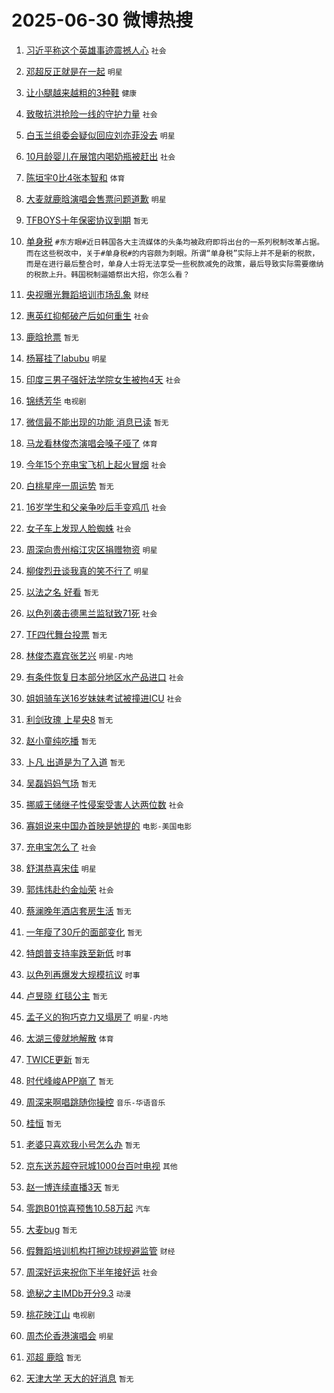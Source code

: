 # 2025-06-30 微博热搜 
1. [习近平称这个英雄事迹震撼人心](https://m.weibo.cn/search?containerid=100103type%3D1%26t%3D10%26q%3D%23%E4%B9%A0%E8%BF%91%E5%B9%B3%E7%A7%B0%E8%BF%99%E4%B8%AA%E8%8B%B1%E9%9B%84%E4%BA%8B%E8%BF%B9%E9%9C%87%E6%92%BC%E4%BA%BA%E5%BF%83%23&stream_entry_id=51&isnewpage=1&extparam=seat%3D1%26q%3D%2523%25E4%25B9%25A0%25E8%25BF%2591%25E5%25B9%25B3%25E7%25A7%25B0%25E8%25BF%2599%25E4%25B8%25AA%25E8%258B%25B1%25E9%259B%2584%25E4%25BA%258B%25E8%25BF%25B9%25E9%259C%2587%25E6%2592%25BC%25E4%25BA%25BA%25E5%25BF%2583%2523%26cate%3D10103%26pos%3D0%26dgr%3D0%26filter_type%3Drealtimehot%26stream_entry_id%3D51%26c_type%3D51%26display_time%3D1751217356%26pre_seqid%3D17512173567180160149405) `社会` 

2. [邓超反正就是在一起](https://m.weibo.cn/search?containerid=100103type%3D1%26t%3D10%26q%3D%23%E9%82%93%E8%B6%85%E5%8F%8D%E6%AD%A3%E5%B0%B1%E6%98%AF%E5%9C%A8%E4%B8%80%E8%B5%B7%23&stream_entry_id=31&isnewpage=1&extparam=seat%3D1%26q%3D%2523%25E9%2582%2593%25E8%25B6%2585%25E5%258F%258D%25E6%25AD%25A3%25E5%25B0%25B1%25E6%2598%25AF%25E5%259C%25A8%25E4%25B8%2580%25E8%25B5%25B7%2523%26pos%3D0%26filter_type%3Drealtimehot%26c_type%3D31%26flag%3D1%26cate%3D5001%26band_rank%3D1%26lcate%3D5001%26stream_entry_id%3D31%26realpos%3D1%26dgr%3D0%26display_time%3D1751217356%26pre_seqid%3D17512173567180160149405) `明星` 

3. [让小腿越来越粗的3种鞋](https://m.weibo.cn/search?containerid=100103type%3D1%26t%3D10%26q%3D%23%E8%AE%A9%E5%B0%8F%E8%85%BF%E8%B6%8A%E6%9D%A5%E8%B6%8A%E7%B2%97%E7%9A%843%E7%A7%8D%E9%9E%8B%23&stream_entry_id=31&isnewpage=1&extparam=seat%3D1%26q%3D%2523%25E8%25AE%25A9%25E5%25B0%258F%25E8%2585%25BF%25E8%25B6%258A%25E6%259D%25A5%25E8%25B6%258A%25E7%25B2%2597%25E7%259A%25843%25E7%25A7%258D%25E9%259E%258B%2523%26pos%3D1%26filter_type%3Drealtimehot%26c_type%3D31%26flag%3D2%26cate%3D5001%26band_rank%3D2%26lcate%3D5001%26stream_entry_id%3D31%26realpos%3D2%26dgr%3D0%26display_time%3D1751217356%26pre_seqid%3D17512173567180160149405) `健康` 

4. [致敬抗洪抢险一线的守护力量](https://m.weibo.cn/search?containerid=100103type%3D1%26t%3D10%26q%3D%23%E8%87%B4%E6%95%AC%E6%8A%97%E6%B4%AA%E6%8A%A2%E9%99%A9%E4%B8%80%E7%BA%BF%E7%9A%84%E5%AE%88%E6%8A%A4%E5%8A%9B%E9%87%8F%23&stream_entry_id=31&isnewpage=1&extparam=seat%3D1%26q%3D%2523%25E8%2587%25B4%25E6%2595%25AC%25E6%258A%2597%25E6%25B4%25AA%25E6%258A%25A2%25E9%2599%25A9%25E4%25B8%2580%25E7%25BA%25BF%25E7%259A%2584%25E5%25AE%2588%25E6%258A%25A4%25E5%258A%259B%25E9%2587%258F%2523%26pos%3D2%26filter_type%3Drealtimehot%26c_type%3D31%26flag%3D0%26cate%3D5001%26band_rank%3D3%26lcate%3D5001%26stream_entry_id%3D31%26realpos%3D3%26dgr%3D0%26display_time%3D1751217356%26pre_seqid%3D17512173567180160149405) `社会` 

5. [白玉兰组委会疑似回应刘亦菲没去](https://m.weibo.cn/search?containerid=100103type%3D1%26t%3D10%26q%3D%23%E7%99%BD%E7%8E%89%E5%85%B0%E7%BB%84%E5%A7%94%E4%BC%9A%E7%96%91%E4%BC%BC%E5%9B%9E%E5%BA%94%E5%88%98%E4%BA%A6%E8%8F%B2%E6%B2%A1%E5%8E%BB%23&stream_entry_id=31&isnewpage=1&extparam=seat%3D1%26q%3D%2523%25E7%2599%25BD%25E7%258E%2589%25E5%2585%25B0%25E7%25BB%2584%25E5%25A7%2594%25E4%25BC%259A%25E7%2596%2591%25E4%25BC%25BC%25E5%259B%259E%25E5%25BA%2594%25E5%2588%2598%25E4%25BA%25A6%25E8%258F%25B2%25E6%25B2%25A1%25E5%258E%25BB%2523%26pos%3D3%26filter_type%3Drealtimehot%26c_type%3D31%26flag%3D2%26cate%3D5001%26band_rank%3D4%26lcate%3D5001%26stream_entry_id%3D31%26realpos%3D4%26dgr%3D0%26display_time%3D1751217356%26pre_seqid%3D17512173567180160149405) `明星` 

6. [10月龄婴儿在展馆内喝奶瓶被赶出](https://m.weibo.cn/search?containerid=100103type%3D1%26t%3D10%26q%3D%2310%E6%9C%88%E9%BE%84%E5%A9%B4%E5%84%BF%E5%9C%A8%E5%B1%95%E9%A6%86%E5%86%85%E5%96%9D%E5%A5%B6%E7%93%B6%E8%A2%AB%E8%B5%B6%E5%87%BA%23&stream_entry_id=31&isnewpage=1&extparam=seat%3D1%26q%3D%252310%25E6%259C%2588%25E9%25BE%2584%25E5%25A9%25B4%25E5%2584%25BF%25E5%259C%25A8%25E5%25B1%2595%25E9%25A6%2586%25E5%2586%2585%25E5%2596%259D%25E5%25A5%25B6%25E7%2593%25B6%25E8%25A2%25AB%25E8%25B5%25B6%25E5%2587%25BA%2523%26pos%3D4%26filter_type%3Drealtimehot%26c_type%3D31%26flag%3D1%26cate%3D5001%26band_rank%3D5%26lcate%3D5001%26stream_entry_id%3D31%26realpos%3D5%26dgr%3D0%26display_time%3D1751217356%26pre_seqid%3D17512173567180160149405) `社会` 

7. [陈垣宇0比4张本智和](https://m.weibo.cn/search?containerid=100103type%3D1%26t%3D10%26q%3D%23%E9%99%88%E5%9E%A3%E5%AE%870%E6%AF%944%E5%BC%A0%E6%9C%AC%E6%99%BA%E5%92%8C%23&stream_entry_id=31&isnewpage=1&extparam=seat%3D1%26q%3D%2523%25E9%2599%2588%25E5%259E%25A3%25E5%25AE%25870%25E6%25AF%25944%25E5%25BC%25A0%25E6%259C%25AC%25E6%2599%25BA%25E5%2592%258C%2523%26pos%3D5%26filter_type%3Drealtimehot%26c_type%3D31%26flag%3D1%26cate%3D5001%26band_rank%3D6%26lcate%3D5001%26stream_entry_id%3D31%26realpos%3D6%26dgr%3D0%26display_time%3D1751217356%26pre_seqid%3D17512173567180160149405) `体育` 

8. [大麦就鹿晗演唱会售票问题道歉](https://m.weibo.cn/search?containerid=100103type%3D1%26t%3D10%26q%3D%23%E5%A4%A7%E9%BA%A6%E5%B0%B1%E9%B9%BF%E6%99%97%E6%BC%94%E5%94%B1%E4%BC%9A%E5%94%AE%E7%A5%A8%E9%97%AE%E9%A2%98%E9%81%93%E6%AD%89%23&stream_entry_id=31&isnewpage=1&extparam=seat%3D1%26q%3D%2523%25E5%25A4%25A7%25E9%25BA%25A6%25E5%25B0%25B1%25E9%25B9%25BF%25E6%2599%2597%25E6%25BC%2594%25E5%2594%25B1%25E4%25BC%259A%25E5%2594%25AE%25E7%25A5%25A8%25E9%2597%25AE%25E9%25A2%2598%25E9%2581%2593%25E6%25AD%2589%2523%26pos%3D6%26filter_type%3Drealtimehot%26c_type%3D31%26flag%3D1%26cate%3D5001%26band_rank%3D7%26lcate%3D5001%26stream_entry_id%3D31%26realpos%3D7%26dgr%3D0%26display_time%3D1751217356%26pre_seqid%3D17512173567180160149405) `明星` 

9. [TFBOYS十年保密协议到期](https://m.weibo.cn/search?containerid=100103type%3D1%26t%3D10%26q%3DTFBOYS%E5%8D%81%E5%B9%B4%E4%BF%9D%E5%AF%86%E5%8D%8F%E8%AE%AE%E5%88%B0%E6%9C%9F&stream_entry_id=31&isnewpage=1&extparam=seat%3D1%26q%3DTFBOYS%25E5%258D%2581%25E5%25B9%25B4%25E4%25BF%259D%25E5%25AF%2586%25E5%258D%258F%25E8%25AE%25AE%25E5%2588%25B0%25E6%259C%259F%26pos%3D7%26filter_type%3Drealtimehot%26c_type%3D31%26flag%3D2%26cate%3D5001%26band_rank%3D8%26lcate%3D5001%26stream_entry_id%3D31%26realpos%3D8%26dgr%3D0%26display_time%3D1751217356%26pre_seqid%3D17512173567180160149405) `暂无` 

10. [单身税](https://m.weibo.cn/search?containerid=100103type%3D1%26t%3D10%26q%3D%E5%8D%95%E8%BA%AB%E7%A8%8E&stream_entry_id=31&isnewpage=1&extparam=seat%3D1%26q%3D%25E5%258D%2595%25E8%25BA%25AB%25E7%25A8%258E%26pos%3D8%26filter_type%3Drealtimehot%26c_type%3D31%26flag%3D0%26cate%3D5001%26band_rank%3D9%26lcate%3D5001%26stream_entry_id%3D31%26realpos%3D9%26dgr%3D0%26display_time%3D1751217356%26pre_seqid%3D17512173567180160149405) `#东方眼#近日韩国各大主流媒体的头条均被政府即将出台的一系列税制改革占据。而在这些税改中，关于#单身税#的内容颇为刺眼。所谓“单身税”实际上并不是新的税款，而是在进行最后整合时，单身人士将无法享受一些税款减免的政策，最后导致实际需要缴纳的税款上升。韩国税制逼婚祭出大招，你怎么看？` 

11. [央视曝光舞蹈培训市场乱象](https://m.weibo.cn/search?containerid=100103type%3D1%26t%3D10%26q%3D%23%E5%A4%AE%E8%A7%86%E6%9B%9D%E5%85%89%E8%88%9E%E8%B9%88%E5%9F%B9%E8%AE%AD%E5%B8%82%E5%9C%BA%E4%B9%B1%E8%B1%A1%23&stream_entry_id=31&isnewpage=1&extparam=seat%3D1%26q%3D%2523%25E5%25A4%25AE%25E8%25A7%2586%25E6%259B%259D%25E5%2585%2589%25E8%2588%259E%25E8%25B9%2588%25E5%259F%25B9%25E8%25AE%25AD%25E5%25B8%2582%25E5%259C%25BA%25E4%25B9%25B1%25E8%25B1%25A1%2523%26pos%3D9%26filter_type%3Drealtimehot%26c_type%3D31%26flag%3D0%26cate%3D5001%26band_rank%3D10%26lcate%3D5001%26stream_entry_id%3D31%26realpos%3D10%26dgr%3D0%26display_time%3D1751217356%26pre_seqid%3D17512173567180160149405) `财经` 

12. [惠英红抑郁破产后如何重生](https://m.weibo.cn/search?containerid=100103type%3D1%26t%3D10%26q%3D%23%E6%83%A0%E8%8B%B1%E7%BA%A2%E6%8A%91%E9%83%81%E7%A0%B4%E4%BA%A7%E5%90%8E%E5%A6%82%E4%BD%95%E9%87%8D%E7%94%9F%23&stream_entry_id=31&isnewpage=1&extparam=seat%3D1%26q%3D%2523%25E6%2583%25A0%25E8%258B%25B1%25E7%25BA%25A2%25E6%258A%2591%25E9%2583%2581%25E7%25A0%25B4%25E4%25BA%25A7%25E5%2590%258E%25E5%25A6%2582%25E4%25BD%2595%25E9%2587%258D%25E7%2594%259F%2523%26pos%3D10%26filter_type%3Drealtimehot%26c_type%3D31%26flag%3D2%26cate%3D5001%26band_rank%3D11%26lcate%3D5001%26stream_entry_id%3D31%26realpos%3D11%26dgr%3D0%26display_time%3D1751217356%26pre_seqid%3D17512173567180160149405) `社会` 

13. [鹿晗抢票](https://m.weibo.cn/search?containerid=100103type%3D1%26t%3D10%26q%3D%E9%B9%BF%E6%99%97%E6%8A%A2%E7%A5%A8&stream_entry_id=31&isnewpage=1&extparam=seat%3D1%26q%3D%25E9%25B9%25BF%25E6%2599%2597%25E6%258A%25A2%25E7%25A5%25A8%26pos%3D11%26filter_type%3Drealtimehot%26c_type%3D31%26flag%3D0%26cate%3D5001%26band_rank%3D12%26lcate%3D5001%26stream_entry_id%3D31%26realpos%3D12%26dgr%3D0%26display_time%3D1751217356%26pre_seqid%3D17512173567180160149405) `暂无` 

14. [杨幂挂了labubu](https://m.weibo.cn/search?containerid=100103type%3D1%26t%3D10%26q%3D%23%E6%9D%A8%E5%B9%82%E6%8C%82%E4%BA%86labubu%23&stream_entry_id=31&isnewpage=1&extparam=seat%3D1%26q%3D%2523%25E6%259D%25A8%25E5%25B9%2582%25E6%258C%2582%25E4%25BA%2586labubu%2523%26pos%3D12%26filter_type%3Drealtimehot%26c_type%3D31%26flag%3D0%26cate%3D5001%26band_rank%3D13%26lcate%3D5001%26stream_entry_id%3D31%26realpos%3D13%26dgr%3D0%26display_time%3D1751217356%26pre_seqid%3D17512173567180160149405) `明星` 

15. [印度三男子强奸法学院女生被拘4天](https://m.weibo.cn/search?containerid=100103type%3D1%26t%3D10%26q%3D%23%E5%8D%B0%E5%BA%A6%E4%B8%89%E7%94%B7%E5%AD%90%E5%BC%BA%E5%A5%B8%E6%B3%95%E5%AD%A6%E9%99%A2%E5%A5%B3%E7%94%9F%E8%A2%AB%E6%8B%984%E5%A4%A9%23&stream_entry_id=31&isnewpage=1&extparam=seat%3D1%26q%3D%2523%25E5%258D%25B0%25E5%25BA%25A6%25E4%25B8%2589%25E7%2594%25B7%25E5%25AD%2590%25E5%25BC%25BA%25E5%25A5%25B8%25E6%25B3%2595%25E5%25AD%25A6%25E9%2599%25A2%25E5%25A5%25B3%25E7%2594%259F%25E8%25A2%25AB%25E6%258B%25984%25E5%25A4%25A9%2523%26pos%3D13%26filter_type%3Drealtimehot%26c_type%3D31%26flag%3D0%26cate%3D5001%26band_rank%3D14%26lcate%3D5001%26stream_entry_id%3D31%26realpos%3D14%26dgr%3D0%26display_time%3D1751217356%26pre_seqid%3D17512173567180160149405) `社会` 

16. [锦绣芳华](https://m.weibo.cn/search?containerid=100103type%3D1%26t%3D10%26q%3D%E9%94%A6%E7%BB%A3%E8%8A%B3%E5%8D%8E&stream_entry_id=31&isnewpage=1&extparam=seat%3D1%26q%3D%25E9%2594%25A6%25E7%25BB%25A3%25E8%258A%25B3%25E5%258D%258E%26pos%3D14%26filter_type%3Drealtimehot%26c_type%3D31%26flag%3D0%26cate%3D5001%26band_rank%3D15%26lcate%3D5001%26stream_entry_id%3D31%26realpos%3D15%26dgr%3D0%26display_time%3D1751217356%26pre_seqid%3D17512173567180160149405) `电视剧` 

17. [微信最不能出现的功能 消息已读](https://m.weibo.cn/search?containerid=100103type%3D1%26t%3D10%26q%3D%E5%BE%AE%E4%BF%A1%E6%9C%80%E4%B8%8D%E8%83%BD%E5%87%BA%E7%8E%B0%E7%9A%84%E5%8A%9F%E8%83%BD+%E6%B6%88%E6%81%AF%E5%B7%B2%E8%AF%BB&stream_entry_id=31&isnewpage=1&extparam=seat%3D1%26q%3D%25E5%25BE%25AE%25E4%25BF%25A1%25E6%259C%2580%25E4%25B8%258D%25E8%2583%25BD%25E5%2587%25BA%25E7%258E%25B0%25E7%259A%2584%25E5%258A%259F%25E8%2583%25BD%2520%25E6%25B6%2588%25E6%2581%25AF%25E5%25B7%25B2%25E8%25AF%25BB%26pos%3D15%26filter_type%3Drealtimehot%26c_type%3D31%26flag%3D0%26cate%3D5001%26band_rank%3D16%26lcate%3D5001%26stream_entry_id%3D31%26realpos%3D16%26dgr%3D0%26display_time%3D1751217356%26pre_seqid%3D17512173567180160149405) `暂无` 

18. [马龙看林俊杰演唱会嗓子哑了](https://m.weibo.cn/search?containerid=100103type%3D1%26t%3D10%26q%3D%23%E9%A9%AC%E9%BE%99%E7%9C%8B%E6%9E%97%E4%BF%8A%E6%9D%B0%E6%BC%94%E5%94%B1%E4%BC%9A%E5%97%93%E5%AD%90%E5%93%91%E4%BA%86%23&stream_entry_id=31&isnewpage=1&extparam=seat%3D1%26q%3D%2523%25E9%25A9%25AC%25E9%25BE%2599%25E7%259C%258B%25E6%259E%2597%25E4%25BF%258A%25E6%259D%25B0%25E6%25BC%2594%25E5%2594%25B1%25E4%25BC%259A%25E5%2597%2593%25E5%25AD%2590%25E5%2593%2591%25E4%25BA%2586%2523%26pos%3D16%26filter_type%3Drealtimehot%26c_type%3D31%26flag%3D0%26cate%3D5001%26band_rank%3D17%26lcate%3D5001%26stream_entry_id%3D31%26realpos%3D17%26dgr%3D0%26display_time%3D1751217356%26pre_seqid%3D17512173567180160149405) `体育` 

19. [今年15个充电宝飞机上起火冒烟](https://m.weibo.cn/search?containerid=100103type%3D1%26t%3D10%26q%3D%23%E4%BB%8A%E5%B9%B415%E4%B8%AA%E5%85%85%E7%94%B5%E5%AE%9D%E9%A3%9E%E6%9C%BA%E4%B8%8A%E8%B5%B7%E7%81%AB%E5%86%92%E7%83%9F%23&stream_entry_id=31&isnewpage=1&extparam=seat%3D1%26q%3D%2523%25E4%25BB%258A%25E5%25B9%25B415%25E4%25B8%25AA%25E5%2585%2585%25E7%2594%25B5%25E5%25AE%259D%25E9%25A3%259E%25E6%259C%25BA%25E4%25B8%258A%25E8%25B5%25B7%25E7%2581%25AB%25E5%2586%2592%25E7%2583%259F%2523%26pos%3D17%26filter_type%3Drealtimehot%26c_type%3D31%26flag%3D0%26cate%3D5001%26band_rank%3D18%26lcate%3D5001%26stream_entry_id%3D31%26realpos%3D18%26dgr%3D0%26display_time%3D1751217356%26pre_seqid%3D17512173567180160149405) `社会` 

20. [白桃星座一周运势](https://m.weibo.cn/search?containerid=100103type%3D1%26t%3D10%26q%3D%E7%99%BD%E6%A1%83%E6%98%9F%E5%BA%A7%E4%B8%80%E5%91%A8%E8%BF%90%E5%8A%BF&stream_entry_id=31&isnewpage=1&extparam=seat%3D1%26q%3D%25E7%2599%25BD%25E6%25A1%2583%25E6%2598%259F%25E5%25BA%25A7%25E4%25B8%2580%25E5%2591%25A8%25E8%25BF%2590%25E5%258A%25BF%26pos%3D18%26filter_type%3Drealtimehot%26c_type%3D31%26flag%3D0%26cate%3D5001%26band_rank%3D19%26lcate%3D5001%26stream_entry_id%3D31%26realpos%3D19%26dgr%3D0%26display_time%3D1751217356%26pre_seqid%3D17512173567180160149405) `暂无` 

21. [16岁学生和父亲争吵后手变鸡爪](https://m.weibo.cn/search?containerid=100103type%3D1%26t%3D10%26q%3D%2316%E5%B2%81%E5%AD%A6%E7%94%9F%E5%92%8C%E7%88%B6%E4%BA%B2%E4%BA%89%E5%90%B5%E5%90%8E%E6%89%8B%E5%8F%98%E9%B8%A1%E7%88%AA%23&stream_entry_id=31&isnewpage=1&extparam=seat%3D1%26q%3D%252316%25E5%25B2%2581%25E5%25AD%25A6%25E7%2594%259F%25E5%2592%258C%25E7%2588%25B6%25E4%25BA%25B2%25E4%25BA%2589%25E5%2590%25B5%25E5%2590%258E%25E6%2589%258B%25E5%258F%2598%25E9%25B8%25A1%25E7%2588%25AA%2523%26pos%3D19%26filter_type%3Drealtimehot%26c_type%3D31%26flag%3D0%26cate%3D5001%26band_rank%3D20%26lcate%3D5001%26stream_entry_id%3D31%26realpos%3D20%26dgr%3D0%26display_time%3D1751217356%26pre_seqid%3D17512173567180160149405) `社会` 

22. [女子车上发现人脸蜘蛛](https://m.weibo.cn/search?containerid=100103type%3D1%26t%3D10%26q%3D%23%E5%A5%B3%E5%AD%90%E8%BD%A6%E4%B8%8A%E5%8F%91%E7%8E%B0%E4%BA%BA%E8%84%B8%E8%9C%98%E8%9B%9B%23&stream_entry_id=31&isnewpage=1&extparam=seat%3D1%26q%3D%2523%25E5%25A5%25B3%25E5%25AD%2590%25E8%25BD%25A6%25E4%25B8%258A%25E5%258F%2591%25E7%258E%25B0%25E4%25BA%25BA%25E8%2584%25B8%25E8%259C%2598%25E8%259B%259B%2523%26pos%3D20%26filter_type%3Drealtimehot%26c_type%3D31%26flag%3D0%26cate%3D5001%26band_rank%3D21%26lcate%3D5001%26stream_entry_id%3D31%26realpos%3D21%26dgr%3D0%26display_time%3D1751217356%26pre_seqid%3D17512173567180160149405) `社会` 

23. [周深向贵州榕江灾区捐赠物资](https://m.weibo.cn/search?containerid=100103type%3D1%26t%3D10%26q%3D%23%E5%91%A8%E6%B7%B1%E5%90%91%E8%B4%B5%E5%B7%9E%E6%A6%95%E6%B1%9F%E7%81%BE%E5%8C%BA%E6%8D%90%E8%B5%A0%E7%89%A9%E8%B5%84%23&stream_entry_id=31&isnewpage=1&extparam=seat%3D1%26q%3D%2523%25E5%2591%25A8%25E6%25B7%25B1%25E5%2590%2591%25E8%25B4%25B5%25E5%25B7%259E%25E6%25A6%2595%25E6%25B1%259F%25E7%2581%25BE%25E5%258C%25BA%25E6%258D%2590%25E8%25B5%25A0%25E7%2589%25A9%25E8%25B5%2584%2523%26pos%3D21%26filter_type%3Drealtimehot%26c_type%3D31%26flag%3D0%26cate%3D5001%26band_rank%3D22%26lcate%3D5001%26stream_entry_id%3D31%26realpos%3D22%26dgr%3D0%26display_time%3D1751217356%26pre_seqid%3D17512173567180160149405) `明星` 

24. [柳俊烈丑谈我真的笑不行了](https://m.weibo.cn/search?containerid=100103type%3D1%26t%3D10%26q%3D%23%E6%9F%B3%E4%BF%8A%E7%83%88%E4%B8%91%E8%B0%88%E6%88%91%E7%9C%9F%E7%9A%84%E7%AC%91%E4%B8%8D%E8%A1%8C%E4%BA%86%23&stream_entry_id=31&isnewpage=1&extparam=seat%3D1%26q%3D%2523%25E6%259F%25B3%25E4%25BF%258A%25E7%2583%2588%25E4%25B8%2591%25E8%25B0%2588%25E6%2588%2591%25E7%259C%259F%25E7%259A%2584%25E7%25AC%2591%25E4%25B8%258D%25E8%25A1%258C%25E4%25BA%2586%2523%26pos%3D22%26filter_type%3Drealtimehot%26c_type%3D31%26flag%3D0%26cate%3D5001%26band_rank%3D23%26lcate%3D5001%26stream_entry_id%3D31%26realpos%3D23%26dgr%3D0%26display_time%3D1751217356%26pre_seqid%3D17512173567180160149405) `明星` 

25. [以法之名 好看](https://m.weibo.cn/search?containerid=100103type%3D1%26t%3D10%26q%3D%E4%BB%A5%E6%B3%95%E4%B9%8B%E5%90%8D+%E5%A5%BD%E7%9C%8B&stream_entry_id=31&isnewpage=1&extparam=seat%3D1%26q%3D%25E4%25BB%25A5%25E6%25B3%2595%25E4%25B9%258B%25E5%2590%258D%2520%25E5%25A5%25BD%25E7%259C%258B%26pos%3D23%26filter_type%3Drealtimehot%26c_type%3D31%26flag%3D0%26cate%3D5001%26band_rank%3D24%26lcate%3D5001%26stream_entry_id%3D31%26realpos%3D24%26dgr%3D0%26display_time%3D1751217356%26pre_seqid%3D17512173567180160149405) `暂无` 

26. [以色列袭击德黑兰监狱致71死](https://m.weibo.cn/search?containerid=100103type%3D1%26t%3D10%26q%3D%23%E4%BB%A5%E8%89%B2%E5%88%97%E8%A2%AD%E5%87%BB%E5%BE%B7%E9%BB%91%E5%85%B0%E7%9B%91%E7%8B%B1%E8%87%B471%E6%AD%BB%23&stream_entry_id=31&isnewpage=1&extparam=seat%3D1%26q%3D%2523%25E4%25BB%25A5%25E8%2589%25B2%25E5%2588%2597%25E8%25A2%25AD%25E5%2587%25BB%25E5%25BE%25B7%25E9%25BB%2591%25E5%2585%25B0%25E7%259B%2591%25E7%258B%25B1%25E8%2587%25B471%25E6%25AD%25BB%2523%26pos%3D24%26filter_type%3Drealtimehot%26c_type%3D31%26flag%3D0%26cate%3D5001%26band_rank%3D25%26lcate%3D5001%26stream_entry_id%3D31%26realpos%3D25%26dgr%3D0%26display_time%3D1751217356%26pre_seqid%3D17512173567180160149405) `社会` 

27. [TF四代舞台投票](https://m.weibo.cn/search?containerid=100103type%3D1%26t%3D10%26q%3DTF%E5%9B%9B%E4%BB%A3%E8%88%9E%E5%8F%B0%E6%8A%95%E7%A5%A8&stream_entry_id=31&isnewpage=1&extparam=seat%3D1%26q%3DTF%25E5%259B%259B%25E4%25BB%25A3%25E8%2588%259E%25E5%258F%25B0%25E6%258A%2595%25E7%25A5%25A8%26pos%3D25%26filter_type%3Drealtimehot%26c_type%3D31%26flag%3D0%26cate%3D5001%26band_rank%3D26%26lcate%3D5001%26stream_entry_id%3D31%26realpos%3D26%26dgr%3D0%26display_time%3D1751217356%26pre_seqid%3D17512173567180160149405) `暂无` 

28. [林俊杰嘉宾张艺兴](https://m.weibo.cn/search?containerid=100103type%3D1%26t%3D10%26q%3D%23%E6%9E%97%E4%BF%8A%E6%9D%B0%E5%98%89%E5%AE%BE%E5%BC%A0%E8%89%BA%E5%85%B4%23&stream_entry_id=31&isnewpage=1&extparam=seat%3D1%26q%3D%2523%25E6%259E%2597%25E4%25BF%258A%25E6%259D%25B0%25E5%2598%2589%25E5%25AE%25BE%25E5%25BC%25A0%25E8%2589%25BA%25E5%2585%25B4%2523%26pos%3D26%26filter_type%3Drealtimehot%26c_type%3D31%26flag%3D0%26cate%3D5001%26band_rank%3D27%26lcate%3D5001%26stream_entry_id%3D31%26realpos%3D27%26dgr%3D0%26display_time%3D1751217356%26pre_seqid%3D17512173567180160149405) `明星-内地` 

29. [有条件恢复日本部分地区水产品进口](https://m.weibo.cn/search?containerid=100103type%3D1%26t%3D10%26q%3D%23%E6%9C%89%E6%9D%A1%E4%BB%B6%E6%81%A2%E5%A4%8D%E6%97%A5%E6%9C%AC%E9%83%A8%E5%88%86%E5%9C%B0%E5%8C%BA%E6%B0%B4%E4%BA%A7%E5%93%81%E8%BF%9B%E5%8F%A3%23&stream_entry_id=31&isnewpage=1&extparam=seat%3D1%26q%3D%2523%25E6%259C%2589%25E6%259D%25A1%25E4%25BB%25B6%25E6%2581%25A2%25E5%25A4%258D%25E6%2597%25A5%25E6%259C%25AC%25E9%2583%25A8%25E5%2588%2586%25E5%259C%25B0%25E5%258C%25BA%25E6%25B0%25B4%25E4%25BA%25A7%25E5%2593%2581%25E8%25BF%259B%25E5%258F%25A3%2523%26pos%3D27%26filter_type%3Drealtimehot%26c_type%3D31%26flag%3D0%26cate%3D5001%26band_rank%3D28%26lcate%3D5001%26stream_entry_id%3D31%26realpos%3D28%26dgr%3D0%26display_time%3D1751217356%26pre_seqid%3D17512173567180160149405) `社会` 

30. [姐姐骑车送16岁妹妹考试被撞进ICU](https://m.weibo.cn/search?containerid=100103type%3D1%26t%3D10%26q%3D%23%E5%A7%90%E5%A7%90%E9%AA%91%E8%BD%A6%E9%80%8116%E5%B2%81%E5%A6%B9%E5%A6%B9%E8%80%83%E8%AF%95%E8%A2%AB%E6%92%9E%E8%BF%9BICU%23&stream_entry_id=31&isnewpage=1&extparam=seat%3D1%26q%3D%2523%25E5%25A7%2590%25E5%25A7%2590%25E9%25AA%2591%25E8%25BD%25A6%25E9%2580%258116%25E5%25B2%2581%25E5%25A6%25B9%25E5%25A6%25B9%25E8%2580%2583%25E8%25AF%2595%25E8%25A2%25AB%25E6%2592%259E%25E8%25BF%259BICU%2523%26pos%3D28%26filter_type%3Drealtimehot%26c_type%3D31%26flag%3D0%26cate%3D5001%26band_rank%3D29%26lcate%3D5001%26stream_entry_id%3D31%26realpos%3D29%26dgr%3D0%26display_time%3D1751217356%26pre_seqid%3D17512173567180160149405) `社会` 

31. [利剑玫瑰 上星央8](https://m.weibo.cn/search?containerid=100103type%3D1%26t%3D10%26q%3D%E5%88%A9%E5%89%91%E7%8E%AB%E7%91%B0+%E4%B8%8A%E6%98%9F%E5%A4%AE8&stream_entry_id=31&isnewpage=1&extparam=seat%3D1%26q%3D%25E5%2588%25A9%25E5%2589%2591%25E7%258E%25AB%25E7%2591%25B0%2520%25E4%25B8%258A%25E6%2598%259F%25E5%25A4%25AE8%26pos%3D29%26filter_type%3Drealtimehot%26c_type%3D31%26flag%3D1%26cate%3D5001%26band_rank%3D30%26lcate%3D5001%26stream_entry_id%3D31%26realpos%3D30%26dgr%3D0%26display_time%3D1751217356%26pre_seqid%3D17512173567180160149405) `暂无` 

32. [赵小童纯吃播](https://m.weibo.cn/search?containerid=100103type%3D1%26t%3D10%26q%3D%E8%B5%B5%E5%B0%8F%E7%AB%A5%E7%BA%AF%E5%90%83%E6%92%AD&stream_entry_id=31&isnewpage=1&extparam=seat%3D1%26q%3D%25E8%25B5%25B5%25E5%25B0%258F%25E7%25AB%25A5%25E7%25BA%25AF%25E5%2590%2583%25E6%2592%25AD%26pos%3D30%26filter_type%3Drealtimehot%26c_type%3D31%26flag%3D1%26cate%3D5001%26band_rank%3D31%26lcate%3D5001%26stream_entry_id%3D31%26realpos%3D31%26dgr%3D0%26display_time%3D1751217356%26pre_seqid%3D17512173567180160149405) `暂无` 

33. [卜凡 出道是为了入道](https://m.weibo.cn/search?containerid=100103type%3D1%26t%3D10%26q%3D%E5%8D%9C%E5%87%A1+%E5%87%BA%E9%81%93%E6%98%AF%E4%B8%BA%E4%BA%86%E5%85%A5%E9%81%93&stream_entry_id=31&isnewpage=1&extparam=seat%3D1%26q%3D%25E5%258D%259C%25E5%2587%25A1%2520%25E5%2587%25BA%25E9%2581%2593%25E6%2598%25AF%25E4%25B8%25BA%25E4%25BA%2586%25E5%2585%25A5%25E9%2581%2593%26pos%3D31%26filter_type%3Drealtimehot%26c_type%3D31%26flag%3D0%26cate%3D5001%26band_rank%3D32%26lcate%3D5001%26stream_entry_id%3D31%26realpos%3D32%26dgr%3D0%26display_time%3D1751217356%26pre_seqid%3D17512173567180160149405) `暂无` 

34. [吴磊妈妈气场](https://m.weibo.cn/search?containerid=100103type%3D1%26t%3D10%26q%3D%E5%90%B4%E7%A3%8A%E5%A6%88%E5%A6%88%E6%B0%94%E5%9C%BA&stream_entry_id=31&isnewpage=1&extparam=seat%3D1%26q%3D%25E5%2590%25B4%25E7%25A3%258A%25E5%25A6%2588%25E5%25A6%2588%25E6%25B0%2594%25E5%259C%25BA%26pos%3D32%26filter_type%3Drealtimehot%26c_type%3D31%26flag%3D0%26cate%3D5001%26band_rank%3D33%26lcate%3D5001%26stream_entry_id%3D31%26realpos%3D33%26dgr%3D0%26display_time%3D1751217356%26pre_seqid%3D17512173567180160149405) `暂无` 

35. [挪威王储继子性侵案受害人达两位数](https://m.weibo.cn/search?containerid=100103type%3D1%26t%3D10%26q%3D%23%E6%8C%AA%E5%A8%81%E7%8E%8B%E5%82%A8%E7%BB%A7%E5%AD%90%E6%80%A7%E4%BE%B5%E6%A1%88%E5%8F%97%E5%AE%B3%E4%BA%BA%E8%BE%BE%E4%B8%A4%E4%BD%8D%E6%95%B0%23&stream_entry_id=31&isnewpage=1&extparam=seat%3D1%26q%3D%2523%25E6%258C%25AA%25E5%25A8%2581%25E7%258E%258B%25E5%2582%25A8%25E7%25BB%25A7%25E5%25AD%2590%25E6%2580%25A7%25E4%25BE%25B5%25E6%25A1%2588%25E5%258F%2597%25E5%25AE%25B3%25E4%25BA%25BA%25E8%25BE%25BE%25E4%25B8%25A4%25E4%25BD%258D%25E6%2595%25B0%2523%26pos%3D33%26filter_type%3Drealtimehot%26c_type%3D31%26flag%3D0%26cate%3D5001%26band_rank%3D34%26lcate%3D5001%26stream_entry_id%3D31%26realpos%3D34%26dgr%3D0%26display_time%3D1751217356%26pre_seqid%3D17512173567180160149405) `社会` 

36. [寡姐说来中国办首映是她提的](https://m.weibo.cn/search?containerid=100103type%3D1%26t%3D10%26q%3D%23%E5%AF%A1%E5%A7%90%E8%AF%B4%E6%9D%A5%E4%B8%AD%E5%9B%BD%E5%8A%9E%E9%A6%96%E6%98%A0%E6%98%AF%E5%A5%B9%E6%8F%90%E7%9A%84%23&stream_entry_id=31&isnewpage=1&extparam=seat%3D1%26q%3D%2523%25E5%25AF%25A1%25E5%25A7%2590%25E8%25AF%25B4%25E6%259D%25A5%25E4%25B8%25AD%25E5%259B%25BD%25E5%258A%259E%25E9%25A6%2596%25E6%2598%25A0%25E6%2598%25AF%25E5%25A5%25B9%25E6%258F%2590%25E7%259A%2584%2523%26pos%3D34%26filter_type%3Drealtimehot%26c_type%3D31%26flag%3D1%26cate%3D5001%26band_rank%3D35%26lcate%3D5001%26stream_entry_id%3D31%26realpos%3D35%26dgr%3D0%26display_time%3D1751217356%26pre_seqid%3D17512173567180160149405) `电影-美国电影` 

37. [充电宝怎么了](https://m.weibo.cn/search?containerid=100103type%3D1%26t%3D10%26q%3D%23%E5%85%85%E7%94%B5%E5%AE%9D%E6%80%8E%E4%B9%88%E4%BA%86%23&stream_entry_id=31&isnewpage=1&extparam=seat%3D1%26q%3D%2523%25E5%2585%2585%25E7%2594%25B5%25E5%25AE%259D%25E6%2580%258E%25E4%25B9%2588%25E4%25BA%2586%2523%26pos%3D35%26filter_type%3Drealtimehot%26c_type%3D31%26flag%3D0%26cate%3D5001%26band_rank%3D36%26lcate%3D5001%26stream_entry_id%3D31%26realpos%3D36%26dgr%3D0%26display_time%3D1751217356%26pre_seqid%3D17512173567180160149405) `社会` 

38. [舒淇恭喜宋佳](https://m.weibo.cn/search?containerid=100103type%3D1%26t%3D10%26q%3D%23%E8%88%92%E6%B7%87%E6%81%AD%E5%96%9C%E5%AE%8B%E4%BD%B3%23&stream_entry_id=31&isnewpage=1&extparam=seat%3D1%26q%3D%2523%25E8%2588%2592%25E6%25B7%2587%25E6%2581%25AD%25E5%2596%259C%25E5%25AE%258B%25E4%25BD%25B3%2523%26pos%3D36%26filter_type%3Drealtimehot%26c_type%3D31%26flag%3D0%26cate%3D5001%26band_rank%3D37%26lcate%3D5001%26stream_entry_id%3D31%26realpos%3D37%26dgr%3D0%26display_time%3D1751217356%26pre_seqid%3D17512173567180160149405) `明星` 

39. [郭炜炜赴约金灿荣](https://m.weibo.cn/search?containerid=100103type%3D1%26t%3D10%26q%3D%23%E9%83%AD%E7%82%9C%E7%82%9C%E8%B5%B4%E7%BA%A6%E9%87%91%E7%81%BF%E8%8D%A3%23&stream_entry_id=31&isnewpage=1&extparam=seat%3D1%26q%3D%2523%25E9%2583%25AD%25E7%2582%259C%25E7%2582%259C%25E8%25B5%25B4%25E7%25BA%25A6%25E9%2587%2591%25E7%2581%25BF%25E8%258D%25A3%2523%26pos%3D37%26filter_type%3Drealtimehot%26c_type%3D31%26flag%3D1%26cate%3D5001%26band_rank%3D38%26lcate%3D5001%26stream_entry_id%3D31%26realpos%3D38%26dgr%3D0%26display_time%3D1751217356%26pre_seqid%3D17512173567180160149405) `社会` 

40. [蔡澜晚年酒店套房生活](https://m.weibo.cn/search?containerid=100103type%3D1%26t%3D10%26q%3D%E8%94%A1%E6%BE%9C%E6%99%9A%E5%B9%B4%E9%85%92%E5%BA%97%E5%A5%97%E6%88%BF%E7%94%9F%E6%B4%BB&stream_entry_id=31&isnewpage=1&extparam=seat%3D1%26q%3D%25E8%2594%25A1%25E6%25BE%259C%25E6%2599%259A%25E5%25B9%25B4%25E9%2585%2592%25E5%25BA%2597%25E5%25A5%2597%25E6%2588%25BF%25E7%2594%259F%25E6%25B4%25BB%26pos%3D38%26filter_type%3Drealtimehot%26c_type%3D31%26flag%3D0%26cate%3D5001%26band_rank%3D39%26lcate%3D5001%26stream_entry_id%3D31%26realpos%3D39%26dgr%3D0%26display_time%3D1751217356%26pre_seqid%3D17512173567180160149405) `暂无` 

41. [一年瘦了30斤的面部变化](https://m.weibo.cn/search?containerid=100103type%3D1%26t%3D10%26q%3D%E4%B8%80%E5%B9%B4%E7%98%A6%E4%BA%8630%E6%96%A4%E7%9A%84%E9%9D%A2%E9%83%A8%E5%8F%98%E5%8C%96&stream_entry_id=31&isnewpage=1&extparam=seat%3D1%26q%3D%25E4%25B8%2580%25E5%25B9%25B4%25E7%2598%25A6%25E4%25BA%258630%25E6%2596%25A4%25E7%259A%2584%25E9%259D%25A2%25E9%2583%25A8%25E5%258F%2598%25E5%258C%2596%26pos%3D39%26filter_type%3Drealtimehot%26c_type%3D31%26flag%3D0%26cate%3D5001%26band_rank%3D40%26lcate%3D5001%26stream_entry_id%3D31%26realpos%3D40%26dgr%3D0%26display_time%3D1751217356%26pre_seqid%3D17512173567180160149405) `暂无` 

42. [特朗普支持率跌至新低](https://m.weibo.cn/search?containerid=100103type%3D1%26t%3D10%26q%3D%23%E7%89%B9%E6%9C%97%E6%99%AE%E6%94%AF%E6%8C%81%E7%8E%87%E8%B7%8C%E8%87%B3%E6%96%B0%E4%BD%8E%23&stream_entry_id=31&isnewpage=1&extparam=seat%3D1%26q%3D%2523%25E7%2589%25B9%25E6%259C%2597%25E6%2599%25AE%25E6%2594%25AF%25E6%258C%2581%25E7%258E%2587%25E8%25B7%258C%25E8%2587%25B3%25E6%2596%25B0%25E4%25BD%258E%2523%26pos%3D40%26filter_type%3Drealtimehot%26c_type%3D31%26flag%3D0%26cate%3D5001%26band_rank%3D41%26lcate%3D5001%26stream_entry_id%3D31%26realpos%3D41%26dgr%3D0%26display_time%3D1751217356%26pre_seqid%3D17512173567180160149405) `时事` 

43. [以色列再爆发大规模抗议](https://m.weibo.cn/search?containerid=100103type%3D1%26t%3D10%26q%3D%23%E4%BB%A5%E8%89%B2%E5%88%97%E5%86%8D%E7%88%86%E5%8F%91%E5%A4%A7%E8%A7%84%E6%A8%A1%E6%8A%97%E8%AE%AE%23&stream_entry_id=31&isnewpage=1&extparam=seat%3D1%26q%3D%2523%25E4%25BB%25A5%25E8%2589%25B2%25E5%2588%2597%25E5%2586%258D%25E7%2588%2586%25E5%258F%2591%25E5%25A4%25A7%25E8%25A7%2584%25E6%25A8%25A1%25E6%258A%2597%25E8%25AE%25AE%2523%26pos%3D41%26filter_type%3Drealtimehot%26c_type%3D31%26flag%3D0%26cate%3D5001%26band_rank%3D42%26lcate%3D5001%26stream_entry_id%3D31%26realpos%3D42%26dgr%3D0%26display_time%3D1751217356%26pre_seqid%3D17512173567180160149405) `时事` 

44. [卢昱晓 红毯公主](https://m.weibo.cn/search?containerid=100103type%3D1%26t%3D10%26q%3D%E5%8D%A2%E6%98%B1%E6%99%93+%E7%BA%A2%E6%AF%AF%E5%85%AC%E4%B8%BB&stream_entry_id=31&isnewpage=1&extparam=seat%3D1%26q%3D%25E5%258D%25A2%25E6%2598%25B1%25E6%2599%2593%2520%25E7%25BA%25A2%25E6%25AF%25AF%25E5%2585%25AC%25E4%25B8%25BB%26pos%3D42%26filter_type%3Drealtimehot%26c_type%3D31%26flag%3D0%26cate%3D5001%26band_rank%3D43%26lcate%3D5001%26stream_entry_id%3D31%26realpos%3D43%26dgr%3D0%26display_time%3D1751217356%26pre_seqid%3D17512173567180160149405) `暂无` 

45. [孟子义的狗巧克力又塌房了](https://m.weibo.cn/search?containerid=100103type%3D1%26t%3D10%26q%3D%23%E5%AD%9F%E5%AD%90%E4%B9%89%E7%9A%84%E7%8B%97%E5%B7%A7%E5%85%8B%E5%8A%9B%E5%8F%88%E5%A1%8C%E6%88%BF%E4%BA%86%23&stream_entry_id=31&isnewpage=1&extparam=seat%3D1%26q%3D%2523%25E5%25AD%259F%25E5%25AD%2590%25E4%25B9%2589%25E7%259A%2584%25E7%258B%2597%25E5%25B7%25A7%25E5%2585%258B%25E5%258A%259B%25E5%258F%2588%25E5%25A1%258C%25E6%2588%25BF%25E4%25BA%2586%2523%26pos%3D43%26filter_type%3Drealtimehot%26c_type%3D31%26flag%3D0%26cate%3D5001%26band_rank%3D44%26lcate%3D5001%26stream_entry_id%3D31%26realpos%3D44%26dgr%3D0%26display_time%3D1751217356%26pre_seqid%3D17512173567180160149405) `明星-内地` 

46. [太湖三傻就地解散](https://m.weibo.cn/search?containerid=100103type%3D1%26t%3D10%26q%3D%23%E5%A4%AA%E6%B9%96%E4%B8%89%E5%82%BB%E5%B0%B1%E5%9C%B0%E8%A7%A3%E6%95%A3%23&stream_entry_id=31&isnewpage=1&extparam=seat%3D1%26q%3D%2523%25E5%25A4%25AA%25E6%25B9%2596%25E4%25B8%2589%25E5%2582%25BB%25E5%25B0%25B1%25E5%259C%25B0%25E8%25A7%25A3%25E6%2595%25A3%2523%26pos%3D44%26filter_type%3Drealtimehot%26c_type%3D31%26flag%3D0%26cate%3D5001%26band_rank%3D45%26lcate%3D5001%26stream_entry_id%3D31%26realpos%3D45%26dgr%3D0%26display_time%3D1751217356%26pre_seqid%3D17512173567180160149405) `体育` 

47. [TWICE更新](https://m.weibo.cn/search?containerid=100103type%3D1%26t%3D10%26q%3DTWICE%E6%9B%B4%E6%96%B0&stream_entry_id=31&isnewpage=1&extparam=seat%3D1%26q%3DTWICE%25E6%259B%25B4%25E6%2596%25B0%26pos%3D45%26filter_type%3Drealtimehot%26c_type%3D31%26flag%3D0%26cate%3D5001%26band_rank%3D46%26lcate%3D5001%26stream_entry_id%3D31%26realpos%3D46%26dgr%3D0%26display_time%3D1751217356%26pre_seqid%3D17512173567180160149405) `暂无` 

48. [时代峰峻APP崩了](https://m.weibo.cn/search?containerid=100103type%3D1%26t%3D10%26q%3D%E6%97%B6%E4%BB%A3%E5%B3%B0%E5%B3%BBAPP%E5%B4%A9%E4%BA%86&stream_entry_id=31&isnewpage=1&extparam=seat%3D1%26q%3D%25E6%2597%25B6%25E4%25BB%25A3%25E5%25B3%25B0%25E5%25B3%25BBAPP%25E5%25B4%25A9%25E4%25BA%2586%26pos%3D46%26filter_type%3Drealtimehot%26c_type%3D31%26flag%3D1%26cate%3D5001%26band_rank%3D47%26lcate%3D5001%26stream_entry_id%3D31%26realpos%3D47%26dgr%3D0%26display_time%3D1751217356%26pre_seqid%3D17512173567180160149405) `暂无` 

49. [周深来啊唱跳随你操控](https://m.weibo.cn/search?containerid=100103type%3D1%26t%3D10%26q%3D%E5%91%A8%E6%B7%B1%E6%9D%A5%E5%95%8A%E5%94%B1%E8%B7%B3%E9%9A%8F%E4%BD%A0%E6%93%8D%E6%8E%A7&stream_entry_id=31&isnewpage=1&extparam=seat%3D1%26q%3D%25E5%2591%25A8%25E6%25B7%25B1%25E6%259D%25A5%25E5%2595%258A%25E5%2594%25B1%25E8%25B7%25B3%25E9%259A%258F%25E4%25BD%25A0%25E6%2593%258D%25E6%258E%25A7%26pos%3D47%26filter_type%3Drealtimehot%26c_type%3D31%26flag%3D1%26cate%3D5001%26band_rank%3D48%26lcate%3D5001%26stream_entry_id%3D31%26realpos%3D48%26dgr%3D0%26display_time%3D1751217356%26pre_seqid%3D17512173567180160149405) `音乐-华语音乐` 

50. [桂恒](https://m.weibo.cn/search?containerid=100103type%3D1%26t%3D10%26q%3D%E6%A1%82%E6%81%92&stream_entry_id=31&isnewpage=1&extparam=seat%3D1%26q%3D%25E6%25A1%2582%25E6%2581%2592%26pos%3D48%26filter_type%3Drealtimehot%26c_type%3D31%26flag%3D1%26cate%3D5001%26band_rank%3D49%26lcate%3D5001%26stream_entry_id%3D31%26realpos%3D49%26dgr%3D0%26display_time%3D1751217356%26pre_seqid%3D17512173567180160149405) `暂无` 

51. [老婆只喜欢我小号怎么办](https://m.weibo.cn/search?containerid=100103type%3D1%26t%3D10%26q%3D%E8%80%81%E5%A9%86%E5%8F%AA%E5%96%9C%E6%AC%A2%E6%88%91%E5%B0%8F%E5%8F%B7%E6%80%8E%E4%B9%88%E5%8A%9E&stream_entry_id=31&isnewpage=1&extparam=seat%3D1%26q%3D%25E8%2580%2581%25E5%25A9%2586%25E5%258F%25AA%25E5%2596%259C%25E6%25AC%25A2%25E6%2588%2591%25E5%25B0%258F%25E5%258F%25B7%25E6%2580%258E%25E4%25B9%2588%25E5%258A%259E%26pos%3D49%26filter_type%3Drealtimehot%26c_type%3D31%26flag%3D0%26cate%3D5001%26band_rank%3D50%26lcate%3D5001%26stream_entry_id%3D31%26realpos%3D50%26dgr%3D0%26display_time%3D1751217356%26pre_seqid%3D17512173567180160149405) `暂无` 

52. [京东送苏超夺冠城1000台百吋电视](https://m.weibo.cn/search?containerid=100103type%3D1%26t%3D10%26q%3D%23%E4%BA%AC%E4%B8%9C%E9%80%81%E8%8B%8F%E8%B6%85%E5%A4%BA%E5%86%A0%E5%9F%8E1000%E5%8F%B0%E7%99%BE%E5%90%8B%E7%94%B5%E8%A7%86%23&stream_entry_id=31&isnewpage=1&extparam=seat%3D1%26cate%3D5001%26q%3D%2523%25E4%25BA%25AC%25E4%25B8%259C%25E9%2580%2581%25E8%258B%258F%25E8%25B6%2585%25E5%25A4%25BA%25E5%2586%25A0%25E5%259F%258E1000%25E5%258F%25B0%25E7%2599%25BE%25E5%2590%258B%25E7%2594%25B5%25E8%25A7%2586%2523%26pos%3D3%26dgr%3D0%26stream_entry_id%3D31%26topic_ad%3D1%26is_ad_pos%3D1%26c_type%3D31%26filter_type%3Drealtimehot%26adid%3D292372%26lcate%3D5001%26band_rank%3D4%26display_time%3D1751217300%26pre_seqid%3D17512173005000161962536) `其他` 

53. [赵一博连续直播3天](https://m.weibo.cn/search?containerid=100103type%3D1%26t%3D10%26q%3D%E8%B5%B5%E4%B8%80%E5%8D%9A%E8%BF%9E%E7%BB%AD%E7%9B%B4%E6%92%AD3%E5%A4%A9&stream_entry_id=31&isnewpage=1&extparam=seat%3D1%26stream_entry_id%3D31%26band_rank%3D49%26pos%3D48%26flag%3D1%26filter_type%3Drealtimehot%26lcate%3D5001%26c_type%3D31%26cate%3D5001%26q%3D%25E8%25B5%25B5%25E4%25B8%2580%25E5%258D%259A%25E8%25BF%259E%25E7%25BB%25AD%25E7%259B%25B4%25E6%2592%25AD3%25E5%25A4%25A9%26realpos%3D49%26dgr%3D0%26display_time%3D1751217246%26pre_seqid%3D175121724606101602983119) `暂无` 

54. [零跑B01惊喜预售10.58万起](https://m.weibo.cn/search?containerid=100103type%3D1%26t%3D10%26q%3D%23%E9%9B%B6%E8%B7%91B01%E6%83%8A%E5%96%9C%E9%A2%84%E5%94%AE10.58%E4%B8%87%E8%B5%B7%23&stream_entry_id=31&isnewpage=1&extparam=seat%3D1%26q%3D%2523%25E9%259B%25B6%25E8%25B7%2591B01%25E6%2583%258A%25E5%2596%259C%25E9%25A2%2584%25E5%2594%25AE10.58%25E4%25B8%2587%25E8%25B5%25B7%2523%26pos%3D3%26adid%3D292404%26filter_type%3Drealtimehot%26c_type%3D31%26band_rank%3D4%26cate%3D5001%26topic_ad%3D1%26lcate%3D5001%26stream_entry_id%3D31%26is_ad_pos%3D1%26dgr%3D0%26display_time%3D1751213952%26pre_seqid%3D175121395257391601505119) `汽车` 

55. [大麦bug](https://m.weibo.cn/search?containerid=100103type%3D1%26t%3D10%26q%3D%E5%A4%A7%E9%BA%A6bug&stream_entry_id=31&isnewpage=1&extparam=seat%3D1%26q%3D%25E5%25A4%25A7%25E9%25BA%25A6bug%26pos%3D21%26filter_type%3Drealtimehot%26c_type%3D31%26flag%3D2%26realpos%3D21%26cate%3D5001%26band_rank%3D21%26lcate%3D5001%26stream_entry_id%3D31%26dgr%3D0%26display_time%3D1751213952%26pre_seqid%3D175121395257391601505119) `暂无` 

56. [假舞蹈培训机构打擦边球规避监管](https://m.weibo.cn/search?containerid=100103type%3D1%26t%3D10%26q%3D%23%E5%81%87%E8%88%9E%E8%B9%88%E5%9F%B9%E8%AE%AD%E6%9C%BA%E6%9E%84%E6%89%93%E6%93%A6%E8%BE%B9%E7%90%83%E8%A7%84%E9%81%BF%E7%9B%91%E7%AE%A1%23&stream_entry_id=31&isnewpage=1&extparam=seat%3D1%26q%3D%2523%25E5%2581%2587%25E8%2588%259E%25E8%25B9%2588%25E5%259F%25B9%25E8%25AE%25AD%25E6%259C%25BA%25E6%259E%2584%25E6%2589%2593%25E6%2593%25A6%25E8%25BE%25B9%25E7%2590%2583%25E8%25A7%2584%25E9%2581%25BF%25E7%259B%2591%25E7%25AE%25A1%2523%26pos%3D32%26filter_type%3Drealtimehot%26c_type%3D31%26flag%3D1%26realpos%3D32%26cate%3D5001%26band_rank%3D32%26lcate%3D5001%26stream_entry_id%3D31%26dgr%3D0%26display_time%3D1751213952%26pre_seqid%3D175121395257391601505119) `财经` 

57. [周深好运来祝你下半年接好运](https://m.weibo.cn/search?containerid=100103type%3D1%26t%3D10%26q%3D%23%E5%91%A8%E6%B7%B1%E5%A5%BD%E8%BF%90%E6%9D%A5%E7%A5%9D%E4%BD%A0%E4%B8%8B%E5%8D%8A%E5%B9%B4%E6%8E%A5%E5%A5%BD%E8%BF%90%23&stream_entry_id=31&isnewpage=1&extparam=seat%3D1%26q%3D%2523%25E5%2591%25A8%25E6%25B7%25B1%25E5%25A5%25BD%25E8%25BF%2590%25E6%259D%25A5%25E7%25A5%259D%25E4%25BD%25A0%25E4%25B8%258B%25E5%258D%258A%25E5%25B9%25B4%25E6%258E%25A5%25E5%25A5%25BD%25E8%25BF%2590%2523%26pos%3D38%26filter_type%3Drealtimehot%26c_type%3D31%26flag%3D1%26realpos%3D38%26cate%3D5001%26band_rank%3D38%26lcate%3D5001%26stream_entry_id%3D31%26dgr%3D0%26display_time%3D1751213952%26pre_seqid%3D175121395257391601505119) `社会` 

58. [诡秘之主IMDb开分9.3](https://m.weibo.cn/search?containerid=100103type%3D1%26t%3D10%26q%3D%23%E8%AF%A1%E7%A7%98%E4%B9%8B%E4%B8%BBIMDb%E5%BC%80%E5%88%869.3%23&stream_entry_id=31&isnewpage=1&extparam=seat%3D1%26q%3D%2523%25E8%25AF%25A1%25E7%25A7%2598%25E4%25B9%258B%25E4%25B8%25BBIMDb%25E5%25BC%2580%25E5%2588%25869.3%2523%26pos%3D40%26filter_type%3Drealtimehot%26c_type%3D31%26flag%3D1%26realpos%3D40%26cate%3D5001%26band_rank%3D40%26lcate%3D5001%26stream_entry_id%3D31%26dgr%3D0%26display_time%3D1751213952%26pre_seqid%3D175121395257391601505119) `动漫` 

59. [桃花映江山](https://m.weibo.cn/search?containerid=100103type%3D1%26t%3D10%26q%3D%E6%A1%83%E8%8A%B1%E6%98%A0%E6%B1%9F%E5%B1%B1&stream_entry_id=31&isnewpage=1&extparam=seat%3D1%26q%3D%25E6%25A1%2583%25E8%258A%25B1%25E6%2598%25A0%25E6%25B1%259F%25E5%25B1%25B1%26pos%3D49%26filter_type%3Drealtimehot%26c_type%3D31%26flag%3D0%26realpos%3D49%26cate%3D5001%26band_rank%3D49%26lcate%3D5001%26stream_entry_id%3D31%26dgr%3D0%26display_time%3D1751213952%26pre_seqid%3D175121395257391601505119) `电视剧` 

60. [周杰伦香港演唱会](https://m.weibo.cn/search?containerid=100103type%3D1%26t%3D10%26q%3D%E5%91%A8%E6%9D%B0%E4%BC%A6%E9%A6%99%E6%B8%AF%E6%BC%94%E5%94%B1%E4%BC%9A&stream_entry_id=31&isnewpage=1&extparam=seat%3D1%26q%3D%25E5%2591%25A8%25E6%259D%25B0%25E4%25BC%25A6%25E9%25A6%2599%25E6%25B8%25AF%25E6%25BC%2594%25E5%2594%25B1%25E4%25BC%259A%26pos%3D50%26filter_type%3Drealtimehot%26c_type%3D31%26flag%3D1%26realpos%3D50%26cate%3D5001%26band_rank%3D50%26lcate%3D5001%26stream_entry_id%3D31%26dgr%3D0%26display_time%3D1751213952%26pre_seqid%3D175121395257391601505119) `明星` 

61. [邓超 鹿晗](https://m.weibo.cn/search?containerid=100103type%3D1%26t%3D10%26q%3D%E9%82%93%E8%B6%85+%E9%B9%BF%E6%99%97&stream_entry_id=31&isnewpage=1&extparam=seat%3D1%26lcate%3D5001%26stream_entry_id%3D31%26realpos%3D46%26q%3D%25E9%2582%2593%25E8%25B6%2585%2520%25E9%25B9%25BF%25E6%2599%2597%26dgr%3D0%26filter_type%3Drealtimehot%26flag%3D0%26c_type%3D31%26band_rank%3D46%26pos%3D45%26cate%3D5001%26display_time%3D1751213897%26pre_seqid%3D175121389771701603265137) `暂无` 

62. [天津大学 天大的好消息](https://m.weibo.cn/search?containerid=100103type%3D1%26t%3D10%26q%3D%E5%A4%A9%E6%B4%A5%E5%A4%A7%E5%AD%A6+%E5%A4%A9%E5%A4%A7%E7%9A%84%E5%A5%BD%E6%B6%88%E6%81%AF&stream_entry_id=31&isnewpage=1&extparam=seat%3D1%26q%3D%25E5%25A4%25A9%25E6%25B4%25A5%25E5%25A4%25A7%25E5%25AD%25A6%2520%25E5%25A4%25A9%25E5%25A4%25A7%25E7%259A%2584%25E5%25A5%25BD%25E6%25B6%2588%25E6%2581%25AF%26flag%3D1%26c_type%3D31%26cate%3D5001%26realpos%3D47%26lcate%3D5001%26stream_entry_id%3D31%26dgr%3D0%26band_rank%3D47%26pos%3D47%26filter_type%3Drealtimehot%26display_time%3D1751213785%26pre_seqid%3D17512137859150161308376) `暂无` 
